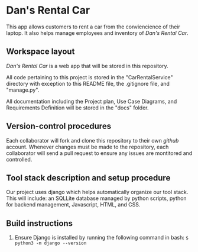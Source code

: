 # Dan's Rental Car

This app allows customers to rent a car from the conviencience of their laptop. It also helps manage employees and inventory of *Dan's Rental Car*.

## Workspace layout

*Dan's Rental Car* is a web app that will be stored in this repository. 

All code pertaining to this project is stored in the "CarRentalService" directory with exception to this README file, the .gitignore file, and "manage.py".

All documentation including the Project plan, Use Case Diagrams, and Requirements Definition will be stored in the "docs" folder. 

## Version-control procedures

Each collaborator will fork and clone this repository to their own *github* account. Whenever changes must be made to the repository, each collaborator will send a pull request to ensure any issues are montitored and controlled. 

## Tool stack description and setup procedure

Our project uses django which helps automatically organize our tool stack. This will include: an SQLLite database managed by python scripts, python for backend management, Javascript, HTML, and CSS. 

## Build instructions

1. Ensure Django is installed by running the following command in bash: `$ python3 -m django --version`


